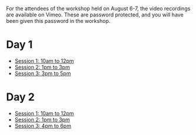 For the attendees of the workshop held on August 6-7, the video recordings are available on Vimeo.
These are password protected, and you will have been given this password in the workshop.

# Day 1

* [Session 1: 10am to 12pm](https://vimeo.com/445196800)
* [Session 2: 1pm to 3pm](https://vimeo.com/445288178)
* [Session 3: 3pm to 5pm](https://vimeo.com/445297227)

# Day 2

* [Session 1: 10am to 12pm](https://vimeo.com/445523560)
* [Session 2: 1pm to 3pm](https://vimeo.com/445571498)
* [Session 3: 4pm to 6pm](https://vimeo.com/445659527)

